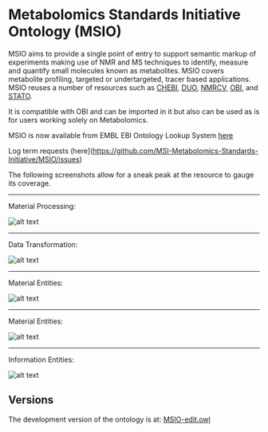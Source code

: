 # Metabolomics Standards Initiative Ontology (MSIO)

MSIO aims to provide a single point of entry to support semantic markup of experiments making use of NMR and MS techniques to identify, measure and quantify small molecules known as metabolites. MSIO covers metabolite profiling, targeted or undertargeted, tracer based applications. MSIO reuses a number of resources such as [CHEBI](https://www.ebi.ac.uk/ols/ontologies/chebi), [DUO](https://www.ebi.ac.uk/ols/ontologies/duo), [NMRCV](https://www.ebi.ac.uk/ols/ontologies/nmrcv), [OBI](https://www.ebi.ac.uk/ols/ontologies/obi),  and [STATO](https://www.ebi.ac.uk/ols/ontologies/stato).

It is compatible with OBI and can be imported in it but also can be used as is for users working solely on Metabolomics.

MSIO is now available from EMBL EBI Ontology Lookup System [here](https://www.ebi.ac.uk/ols/ontologies/msio)

Log term requests (here](https://github.com/MSI-Metabolomics-Standards-Initiative/MSIO/issues)

The following screenshots allow for a sneak peak at the resource to gauge its coverage.
_________
Material Processing:

![alt text](https://github.com/ISA-tools/MSIO/blob/master/docs/img/msio-material-processing.png "Logo Title Text 1")

_________
Data Transformation:

![alt text](https://github.com/ISA-tools/MSIO/blob/master/docs/img/msio-data-transformation.png "Logo Title Text 2")

_________
Material Entities:

![alt text](https://github.com/ISA-tools/MSIO/blob/master/docs/img/msio-material-entities.png "Logo Title Text 3")

_________
Material Entities:

![alt text](https://github.com/ISA-tools/MSIO/blob/master/docs/img/msio-material-entities-chebi-imports.png "Logo Title Text 4")

_________
Information Entities:

![alt text](https://github.com/ISA-tools/MSIO/blob/master/docs/img/msio-information-entities.png "Logo Title Text 5")

## Versions

The development version of the ontology is at: [MSIO-edit.owl](https://raw.githubusercontent.com/ISA-tools/MSIO/master/MSIO-edit.owl)
 
